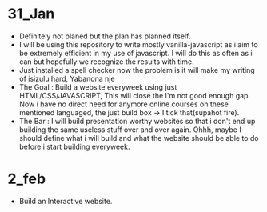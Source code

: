 # 31_Jan

- Definitely not planed but the plan has planned itself.
- I will be using this repository to write mostly vanilla-javascript as i aim to be extremely efficient in my use of javascript. I will do this as often as i can but hopefully we recognize the results with time.
- Just installed a  spell checker now the problem is it will make my writing of isizulu hard, Yabanona nje
- The Goal : Build a website everyweek using just HTML/CSS/JAVASCRIPT, This will close the I'm not good enough gap. Now i have no direct need for anymore online courses on these mentioned languaged, the just build box -> I tick that(supahot fire).
- The Bar : I will build presentation worthy websites so that i don't end up building the same useless stuff over and over again. Ohhh, maybe I should define what i will build and what the website should be able to do before i start building everyweek.

# 2_feb
- Build an Interactive website.